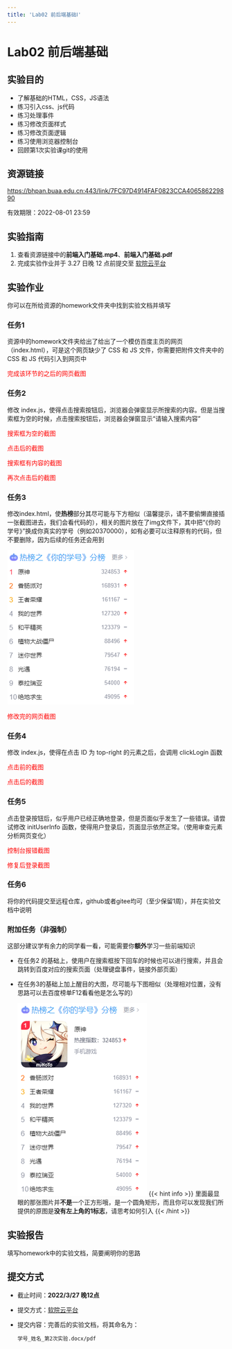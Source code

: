 ```yaml
---
title: 'Lab02 前后端基础Ⅰ'
---
```


# Lab02 前后端基础

## 实验目的

- 了解基础的HTML，CSS，JS语法
- 练习引入css、js代码
- 练习处理事件
- 练习修改页面样式
- 练习修改页面逻辑
- 练习使用浏览器控制台
- 回顾第1次实验课git的使用

## 资源链接

<a href="https://bhpan.buaa.edu.cn:443/link/7FC97D4914FAF0823CCA406586229890 " target="_blank">https://bhpan.buaa.edu.cn:443/link/7FC97D4914FAF0823CCA406586229890</a>

有效期限：2022-08-01 23:59

## 实验指南

1. 查看资源链接中的**前端入门基础.mp4**、**前端入门基础.pdf**
2. 完成实验作业并于 3.27 日晚 12 点前提交至 <a href="https://scs.buaa.edu.cn/" target="_blank">软院云平台</a>



## 实验作业

你可以在所给资源的homework文件夹中找到实验文档并填写

### 任务1

资源中的homework文件夹给出了给出了一个模仿百度主页的网页（index.html），可是这个网页缺少了 CSS 和 JS 文件，你需要把附件文件夹中的 CSS 和 JS 代码引入到网页中

<span style="color: red">完成该环节的之后的网页截图</span>

### 任务2

修改 index.js，使得点击搜索按钮后，浏览器会弹窗显示所搜索的内容。但是当搜索框为空的时候，点击搜索按钮后，浏览器会弹窗显示“请输入搜索内容”

<span style="color: red">搜索框为空的截图</span>

<span style="color: red">点击后的截图</span>

<span style="color: red">搜索框有内容的截图</span>

<span style="color: red">再次点击后的截图</span>

### 任务3

修改index.html，使**热榜**部分其尽可能与下方相似（温馨提示，请不要偷懒直接插一张截图进去，我们会看代码的），相关的图片放在了img文件下，其中把“《你的学号》”换成你真实的学号（例如20370000），如有必要可以注释原有的代码，但不要删除，因为后续的任务还会用到

![image-20220321085947597](_index.assets/image-20220321085947597.png)

<span style="color: red">修改完的网页截图</span>

### 任务4

修改 index.js，使得在点击 ID 为 top-right 的元素之后，会调用 clickLogin 函数

<span style="color: red">点击前的截图</span>

<span style="color: red">点击后的截图</span>

### 任务5

点击登录按钮后，似乎用户已经正确地登录，但是页面似乎发生了一些错误。请尝试修改 initUserInfo 函数，使得用户登录后，页面显示依然正常。（使用审查元素分析网页变化）

<span style="color: red">控制台报错截图</span>

<span style="color: red">修复后登录截图</span>

### 任务6

将你的代码提交至远程仓库，github或者gitee均可（至少保留1周），并在实验文档中说明

### 附加任务（非强制）

这部分建议学有余力的同学看一看，可能需要你**额外**学习一些前端知识

- 在任务2 的基础上，使用户在搜索框按下回车的时候也可以进行搜索，并且会跳转到百度对应的搜索页面（处理键盘事件，链接外部页面）

- 在任务3的基础上加上醒目的大图，尽可能与下图相似（处理相对位置，没有思路可以去百度榜单F12看看他是怎么写的）

  ![image-20220321090301004](_index.assets/image-20220321090301004.png)
{{< hint info >}}
里面最显眼的那张图片并**不是**一个正方形哦，是一个圆角矩形，而且你可以发现我们所提供的原图是**没有左上角的1标志**，请思考如何引入
{{< /hint >}}

## 实验报告

填写homework中的实验文档，简要阐明你的思路

## 提交方式

- 截止时间：**2022/3/27 晚12点**

- 提交方式：[软院云平台](https://scs.buaa.edu.cn/)

- 提交内容：完善后的实验文档，将其命名为：

  ```txt
  学号_姓名_第2次实验.docx/pdf
  ```